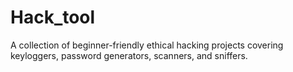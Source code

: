 # Hack_tool
A collection of beginner-friendly ethical hacking projects  covering keyloggers, password generators, scanners, and sniffers.
